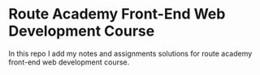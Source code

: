 # Route Academy Front-End Web Development Course

In this repo I add my notes and assignments solutions for route academy front-end web development course.
